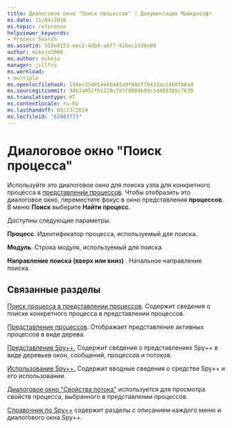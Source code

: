 ```yaml
---
title: Диалоговое окно "Поиск процессов" | Документация Майкрософт
ms.date: 11/04/2016
ms.topic: reference
helpviewer_keywords:
- Process Search
ms.assetid: 518e8153-eec2-4db9-a6f7-416ec11d8e09
author: mikejo5000
ms.author: mikejo
manager: jillfra
ms.workload:
- multiple
ms.openlocfilehash: 190ec35d014e6b443a9f80bf79433ac14b8fb8ad
ms.sourcegitcommit: 94b3a052fb1229c7e7f8804b09c1d403385c7630
ms.translationtype: HT
ms.contentlocale: ru-RU
ms.lasthandoff: 04/23/2019
ms.locfileid: "62903773"
---
```

# <a name="process-search-dialog-box"></a>Диалоговое окно "Поиск процесса"
Используйте это диалоговое окно для поиска узла для конкретного процесса в [представлении процессов](../debugger/processes-view.md). Чтобы отобразить это диалоговое окно, переместите фокус в окно представления **процессов**. В меню **Поиск** выберите **Найти процесс**.

 Доступны следующие параметры.

 **Процесс**. Идентификатор процесса, используемый для поиска.

 **Модуль**. Строка модуля, используемый для поиска.

 **Направление поиска (вверх или вниз)** . Начальное направление поиска.

## <a name="related-sections"></a>Связанные разделы
 [Поиск процесса в представлении процессов](../debugger/how-to-search-for-a-process-in-processes-view.md). Содержит сведения о поиске конкретного процесса в представлении процессов.

 [Представление процессов](../debugger/processes-view.md). Отображает представление активных процессов в виде дерева.

 [Представления Spy++.](../debugger/spy-increment-views.md) Содержит сведения о представлениях Spy++ в виде деревьев окон, сообщений, процессов и потоков.

 [Использование Spy++.](../debugger/using-spy-increment.md) Содержит вводные сведения о средстве Spy++ и его использовании.

 [Диалоговое окно "Свойства потока"](../debugger/process-properties-dialog-box.md) используется для просмотра свойств процесса, выбранного в представлении процессов.

 [Справочник по Spy++](../debugger/spy-increment-reference.md) содержит разделы с описанием каждого меню и диалогового окна Spy++.